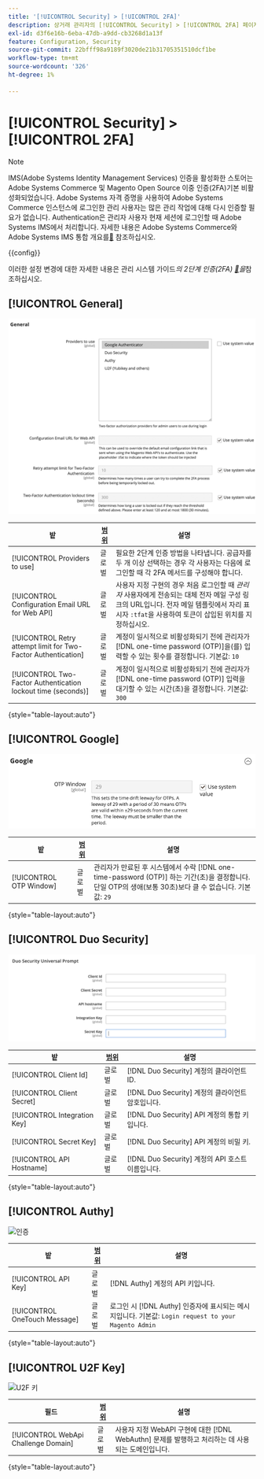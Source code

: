 ```yaml
---
title: '[!UICONTROL Security] > [!UICONTROL 2FA]'
description: 상거래 관리자의 [!UICONTROL Security] > [!UICONTROL 2FA] 페이지 에서 구성 설정을 검토합니다.
exl-id: d3f6e16b-6eba-47db-a9dd-cb3268d1a13f
feature: Configuration, Security
source-git-commit: 22bfff98a9189f3020de21b31705351510dcf1be
workflow-type: tm+mt
source-wordcount: '326'
ht-degree: 1%

---
```


# [!UICONTROL Security] > [!UICONTROL 2FA]

>[!NOTE]
>
>IMS(Adobe Systems Identity Management Services) 인증을 활성화한 스토어는 Adobe Systems Commerce 및 Magento Open Source 이중 인증(2FA)기본 비활성화되었습니다. Adobe Systems 자격 증명을 사용하여 Adobe Systems Commerce 인스턴스에 로그인한 관리 사용자는 많은 관리 작업에 대해 다시 인증할 필요가 없습니다. Authentication은 관리자 사용자 현재 세션에 로그인할 때 Adobe Systems IMS에서 처리합니다. 자세한 내용은 Adobe Systems Commerce와 Adobe Systems IMS 통합 개요를[&#128279;](https://experienceleague.adobe.com/docs/commerce-admin/start/admin/ims/adobe-ims-integration-overview.html) 참조하십시오.

{{config}}

이러한 설정 변경에 대한 자세한 내용은 관리 시스템 가이드&#x200B;_의 2단계 인증(2FA) [&#128279;](../../systems/security-two-factor-authentication.md)을_&#x200B;참조하십시오.

## [!UICONTROL General]

![일반](./assets/2fa-general.png)<!-- zoom -->

| 밭 | [범위](../../getting-started/websites-stores-views.md#scope-settings) | 설명 |
|--- |--- |--- |
| [!UICONTROL Providers to use] | 글로벌 | 필요한 2단계 인증 방법을 나타냅니다. 공급자를 두 개 이상 선택하는 경우 각 사용자는 다음에 로그인할 때 각 2FA 메서드를 구성해야 합니다. |
| [!UICONTROL Configuration Email URL for Web API] | 글로벌 | 사용자 지정 구현의 경우 처음 로그인할 때 _관리자_ 사용자에게 전송되는 대체 전자 메일 구성 링크의 URL입니다. 전자 메일 템플릿에서 자리 표시자 `:tfat`을 사용하여 토큰이 삽입된 위치를 지정하십시오. |
| [!UICONTROL Retry attempt limit for Two-Factor Authentication] | 글로벌 | 계정이 일시적으로 비활성화되기 전에 관리자가 [!DNL one-time password (OTP)]을(를) 입력할 수 있는 횟수를 결정합니다. 기본값: `10` |
| [!UICONTROL Two-Factor Authentication lockout time (seconds)] | 글로벌 | 계정이 일시적으로 비활성화되기 전에 관리자가 [!DNL one-time password (OTP)] 입력을 대기할 수 있는 시간(초)을 결정합니다. 기본값: `300` |

{style="table-layout:auto"}

## [!UICONTROL Google]

![구글](./assets/2fa-google.png)<!-- zoom -->

| 밭 | [범위](../../getting-started/websites-stores-views.md#scope-settings) | 설명 |
|--- |--- |--- |
| [!UICONTROL OTP Window] | 글로벌 | 관리자가 만료된 후 시스템에서 수락 [!DNL one-time-password (OTP)] 하는 기간(초)을 결정합니다. 단일 OTP의 생애(보통 30초)보다 클 수 없습니다. 기본값: `29` |

{style="table-layout:auto"}

## [!UICONTROL Duo Security]

![듀오 시큐리티](./assets/2fa-duo-security.png)<!-- zoom -->

| 밭 | [범위](../../getting-started/websites-stores-views.md#scope-settings) | 설명 |
|--- |--- |--- |
| [!UICONTROL Client Id] | 글로벌 | [!DNL Duo Security] 계정의 클라이언트 ID. |
| [!UICONTROL Client Secret] | 글로벌 | [!DNL Duo Security] 계정의 클라이언트 암호입니다. |
| [!UICONTROL Integration Key] | 글로벌 | [!DNL Duo Security] API 계정의 통합 키입니다. |
| [!UICONTROL Secret Key] | 글로벌 | [!DNL Duo Security] API 계정의 비밀 키. |
| [!UICONTROL API Hostname] | 글로벌 | [!DNL Duo Security] 계정의 API 호스트 이름입니다. |

{style="table-layout:auto"}

## [!UICONTROL Authy]

![인증](./assets/2fa-authy.png)<!-- zoom -->

| 밭 | [범위](../../getting-started/websites-stores-views.md#scope-settings) | 설명 |
|--- |--- |--- |
| [!UICONTROL API Key] | 글로벌 | [!DNL Authy] 계정의 API 키입니다. |
| [!UICONTROL OneTouch Message] | 글로벌 | 로그인 시 [!DNL Authy] 인증자에 표시되는 메시지입니다. 기본값: `Login request to your Magento Admin` |

{style="table-layout:auto"}

## [!UICONTROL U2F Key]

![U2F 키](./assets/2fa-u2f-key.png)<!-- zoom -->

| 필드 | [범위](../../getting-started/websites-stores-views.md#scope-settings) | 설명 |
|--- |--- |--- |
| [!UICONTROL WebApi Challenge Domain] | 글로벌 | 사용자 지정 WebAPI 구현에 대한 [!DNL WebAuthn] 문제를 발행하고 처리하는 데 사용되는 도메인입니다. |

{style="table-layout:auto"}

